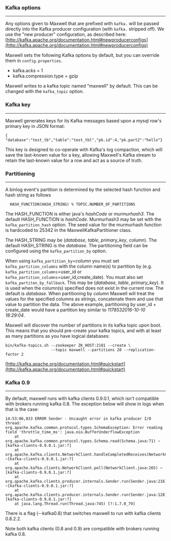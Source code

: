 ### Kafka options
***
Any options given to Maxwell that are prefixed with `kafka.` will be passed directly into the Kafka producer configuration
(with `kafka.` stripped off).  We use the "new producer" configuration, as described here:
[http://kafka.apache.org/documentation.html#newproducerconfigs](http://kafka.apache.org/documentation.html#newproducerconfigs)

Maxwell sets the following Kafka options by default, but you can override them in `config.properties`.

- kafka.acks = 1
- kafka.compression.type = gzip

Maxwell writes to a kafka topic named "maxwell" by default.  This can be changed with the `kafka_topic` option.

### Kafka key
***
Maxwell generates keys for its Kafka messages based upon a mysql row's primary key in JSON format:

```
{ "database":"test_tb","table":"test_tbl","pk.id":4,"pk.part2":"hello"}
```

This key is designed to co-operate with Kafka's log compaction, which will save the last-known
value for a key, allowing Maxwell's Kafka stream to retain the last-known value for a row and act
as a source of truth.

### Partitioning
***
A binlog event's partition is determined by the selected hash function and hash string as follows

```
  HASH_FUNCTION(HASH_STRING) % TOPIC.NUMBER_OF_PARTITIONS
```

The HASH_FUNCTION is either java's _hashCode_ or _murmurhash3_. The default HASH_FUNCTION is _hashCode_. Murmurhash3 may be set with the `kafka_partition_hash` option. The seed value for the murmurhash function is hardcoded to 25342 in the MaxwellKafkaPartitioner class.
 
The HASH_STRING may be (_database_, _table_, _primary_key_, _column_).  The default HASH_STRING is the _database_. The partitioning field can be configured using the `kafka_partition_by` option.

When using `kafka_partition_by`=_column_ you must set `kafka_partition_columns` with the column name(s) to partition by (e.g. `kafka_partition_columns`=user_id or `kafka_partition_columns`=user_id,create_date). You must also set `kafka_partiton_by_fallback`. This may be (_database_, _table_, _primary_key_). It is used when the column(s) specified does not exist in the current row. The default is _database_.
When partitioning by _column_ Maxwell will treat the values for the specified columns as strings, concatenate them and use that value to partition the data. The above example, partitioning by user_id + create_date would have a partition key similar to _1178532016-10-10 18:29:04_.

Maxwell will discover the number of partitions in its kafka topic upon boot.  This means that you should pre-create your kafka topics,
and with at least as many partitions as you have logical databases:

```
bin/kafka-topics.sh --zookeeper ZK_HOST:2181 --create \
                    --topic maxwell --partitions 20 --replication-factor 2
```


[http://kafka.apache.org/documentation.html#quickstart](http://kafka.apache.org/documentation.html#quickstart)


### Kafka 0.9
***
By default, maxwell runs with kafka clients 0.9.0.1, which isn't compatible with brokers running kafka 0.8. The exception below will show in logs when that is the case:

```
14:53:06,033 ERROR Sender - Uncaught error in kafka producer I/O thread: 
org.apache.kafka.common.protocol.types.SchemaException: Error reading field 'throttle_time_ms': java.nio.BufferUnderflowException
    at org.apache.kafka.common.protocol.types.Schema.read(Schema.java:71) ~[kafka-clients-0.9.0.1.jar:?]
    at org.apache.kafka.clients.NetworkClient.handleCompletedReceives(NetworkClient.java:439) ~[kafka-clients-0.9.0.1.jar:?]
    at org.apache.kafka.clients.NetworkClient.poll(NetworkClient.java:265) ~[kafka-clients-0.9.0.1.jar:?]
    at org.apache.kafka.clients.producer.internals.Sender.run(Sender.java:216) ~[kafka-clients-0.9.0.1.jar:?]
    at org.apache.kafka.clients.producer.internals.Sender.run(Sender.java:128) [kafka-clients-0.9.0.1.jar:?]
    at java.lang.Thread.run(Thread.java:745) [?:1.7.0_79]
```

There is a flag (--kafka0.8) that switches maxwell to run with kafka clients 0.8.2.2.

Note both kafka clients (0.8 and 0.9) are compatible with brokers running kafka 0.8.

<script>
  jQuery(document).ready(function () {
    jQuery("table").addClass("table table-condensed table-bordered table-hover");
  });
</script>
